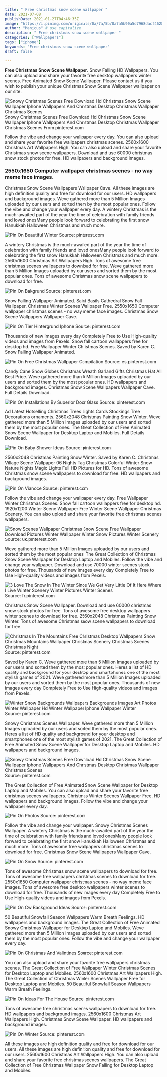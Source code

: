 ```yaml
---
title: " Free christmas snow scene wallpaper "
date: 2021-07-08
publishDate: 2021-01-27T04:46:35Z
image: "https://i.pinimg.com/originals/0a/7a/5b/0a7a5b90a5d7968dacf4628666edf68a.jpg"
author: "Manicus" # use capitalize
description: " Free christmas snow scene wallpaper "
categories: ["Wallpapers"]
tags: ["iphone"]
keywords: "Free christmas snow scene wallpaper"
draft: false

---
```



**Free Christmas Snow Scene Wallpaper**. Snow Falling HD Wallpapers. You can also upload and share your favorite free desktop wallpapers winter scenes. Free Animated Snow Scene Wallpaper. Please contact us if you wish to publish your unique Christmas Snow Scene Wallpaper wallpaper on our site.

![Snowy Christmas Scenes Free Download Hd Christmas Snow Scene Wallpaper Iphone Wallpapers And Christmas Desktop Christmas Wallpaper Christmas Scenes](https://i.pinimg.com/originals/2c/b8/9a/2cb89a20d5784d01ea770e8e2d5759a9.jpg "Snowy Christmas Scenes Free Download Hd Christmas Snow Scene Wallpaper Iphone Wallpapers And Christmas Desktop Christmas Wallpaper Christmas Scenes")
Snowy Christmas Scenes Free Download Hd Christmas Snow Scene Wallpaper Iphone Wallpapers And Christmas Desktop Christmas Wallpaper Christmas Scenes From pinterest.com


Follow the vibe and change your wallpaper every day. You can also upload and share your favorite free wallpapers christmas scenes. 2560x1600 Christmas Art Wallpapers High. You can also upload and share your favorite Christmas snow scene wallpapers. Download and use 60000 christmas snow stock photos for free. HD wallpapers and background images.

### 2550x1650 Computer wallpaper christmas scenes - no way meme face images.

Christmas Snow Scene Wallpapers Wallpaper Cave. All these images are high definition quality and free for download for our users. HD wallpapers and background images. Weve gathered more than 5 Million Images uploaded by our users and sorted them by the most popular ones. Follow the vibe and change your wallpaper every day. A wintery Christmas is the much-awaited part of the year the time of celebration with family friends and loved onesMany people look forward to celebrating the first snow Hanukkah Halloween Christmas and much more.


![Pin On Beautiful Winter](https://i.pinimg.com/originals/c9/30/04/c93004db0a51787bc10545959c650e62.jpg "Pin On Beautiful Winter")
Source: pinterest.com

A wintery Christmas is the much-awaited part of the year the time of celebration with family friends and loved onesMany people look forward to celebrating the first snow Hanukkah Halloween Christmas and much more. 2560x1600 Christmas Art Wallpapers High. Tons of awesome free christmas scenes wallpapers to download for free. Weve gathered more than 5 Million Images uploaded by our users and sorted them by the most popular ones. Tons of awesome Christmas snow scene wallpapers to download for free.

![Pin On Bakgrund](https://i.pinimg.com/originals/99/1b/6e/991b6e8a27cf85ad6c9357a4a97c0369.png "Pin On Bakgrund")
Source: pinterest.com

Snow Falling Wallpaper Animated. Saint Basils Cathedral Snow Fall Wallpaper. Christmas Winter Scenes Wallpaper Free. 2550x1650 Computer wallpaper christmas scenes - no way meme face images. Christmas Snow Scene Wallpapers Wallpaper Cave.

![Pin On Tier Hintergrund Iphone](https://i.pinimg.com/originals/fa/79/00/fa7900e68adf0a1cfa9d6bc65875d4a2.jpg "Pin On Tier Hintergrund Iphone")
Source: pinterest.com

Thousands of new images every day Completely Free to Use High-quality videos and images from Pexels. Snow fall cartoon wallappers free for desktop hd. Free Wallpaper Winter Christmas Scenes. Saved by Karen C. Snow Falling Wallpaper Animated.

![Pin On Free Christmas Wallpaper Compilation](https://i.pinimg.com/originals/d4/0b/a0/d40ba095d63bab4aa5e746c27487ca10.jpg "Pin On Free Christmas Wallpaper Compilation")
Source: es.pinterest.com

Candy Cane Snow Globes Christmas Wreath Garland Gifts Christmas Hat All Best Price. Weve gathered more than 5 Million Images uploaded by our users and sorted them by the most popular ones. HD wallpapers and background images. Christmas Snow Scene Wallpapers Wallpaper Cave. Full Details Download.

![Pin On Installations By Superior Door Glass](https://i.pinimg.com/originals/6e/3e/9e/6e3e9e8f906d8d96febf9a0b45195345.gif "Pin On Installations By Superior Door Glass")
Source: pinterest.com

Ad Latest Hotselling Christmas Trees Lights Cards Stockings Tree Decorations ornaments. 2560x2048 Christmas Painting Snow Winter. Weve gathered more than 5 Million Images uploaded by our users and sorted them by the most popular ones. The Great Collection of Free Animated Snow Scene Wallpaper for Desktop Laptop and Mobiles. Full Details Download.

![Pin On Baby Shower Ideas](https://i.pinimg.com/originals/2a/25/fe/2a25fe4c8b9084b4a76d6cbc753a50bf.jpg "Pin On Baby Shower Ideas")
Source: pinterest.com

2560x2048 Christmas Painting Snow Winter. Saved by Karen C. Christmas Village Scene Wallpaper 06 Nights Tag Christmas Colorful Winter Snow Nature Nights Magic Lights Full HD Pictures for HD. Tons of awesome Christmas snow scene wallpapers to download for free. HD wallpapers and background images.

![Pin On Vianoce](https://i.pinimg.com/originals/08/cb/60/08cb60e5963241b97a30551a50ccfb40.jpg "Pin On Vianoce")
Source: pinterest.com

Follow the vibe and change your wallpaper every day. Free Wallpaper Winter Christmas Scenes. Snow fall cartoon wallappers free for desktop hd. 1920x1200 Winter Scene Wallpaper Free Winter Scene Wallpaper Christmas Scenery. You can also upload and share your favorite free christmas scenes wallpapers.

![Snow Scenes Wallpaper Christmas Snow Scene Free Wallpaper Download Pictures Winter Wallpaper Winter Snow Pictures Winter Scenery](https://i.pinimg.com/originals/54/a2/32/54a232ed8007ea3ac16a0d9348c9ae62.gif "Snow Scenes Wallpaper Christmas Snow Scene Free Wallpaper Download Pictures Winter Wallpaper Winter Snow Pictures Winter Scenery")
Source: uk.pinterest.com

Weve gathered more than 5 Million Images uploaded by our users and sorted them by the most popular ones. The Great Collection of Christmas Snow Scene Wallpaper for Desktop Laptop and Mobiles. Follow the vibe and change your wallpaper. Download and use 70000 winter scenes stock photos for free. Thousands of new images every day Completely Free to Use High-quality videos and images from Pexels.

![3 Love The Snow In The Winter Since We Get Very Little Of It Here Where I Live Winter Scenery Winter Pictures Winter Scenes](https://i.pinimg.com/originals/34/f4/82/34f4822606de4173b46ece53da2881af.jpg "3 Love The Snow In The Winter Since We Get Very Little Of It Here Where I Live Winter Scenery Winter Pictures Winter Scenes")
Source: fr.pinterest.com

Christmas Snow Scene Wallpaper. Download and use 60000 christmas snow stock photos for free. Tons of awesome free desktop wallpapers winter scenes to download for free. 2560x2048 Christmas Painting Snow Winter. Tons of awesome Christmas snow scene wallpapers to download for free.

![Christmas In The Mountains Free Christmas Desktop Wallpapers Snow Christmas Mountains Wallpaper Christmas Scenery Christmas Scenes Christmas Night](https://i.pinimg.com/originals/60/2e/f0/602ef0208e46e0ce687499d295c0e0ed.jpg "Christmas In The Mountains Free Christmas Desktop Wallpapers Snow Christmas Mountains Wallpaper Christmas Scenery Christmas Scenes Christmas Night")
Source: pinterest.com

Saved by Karen C. Weve gathered more than 5 Million Images uploaded by our users and sorted them by the most popular ones. Heres a list of HD quality and background for your desktop and smartphones one of the most stylish games of 2021. Weve gathered more than 5 Million Images uploaded by our users and sorted them by the most popular ones. Thousands of new images every day Completely Free to Use High-quality videos and images from Pexels.

![Winter Snow Backgrounds Wallpapers Backgrounds Images Art Photos Winter Wallpaper Hd Winter Wallpaper Iphone Wallpaper Winter](https://i.pinimg.com/originals/5e/97/ac/5e97ac5bff28a67cb69920572da8b2b9.jpg "Winter Snow Backgrounds Wallpapers Backgrounds Images Art Photos Winter Wallpaper Hd Winter Wallpaper Iphone Wallpaper Winter")
Source: pinterest.com

Snowy Christmas Scenes Wallpaper. Weve gathered more than 5 Million Images uploaded by our users and sorted them by the most popular ones. Heres a list of HD quality and background for your desktop and smartphones one of the most stylish games of 2021. The Great Collection of Free Animated Snow Scene Wallpaper for Desktop Laptop and Mobiles. HD wallpapers and background images.

![Snowy Christmas Scenes Free Download Hd Christmas Snow Scene Wallpaper Iphone Wallpapers And Christmas Desktop Christmas Wallpaper Christmas Scenes](https://i.pinimg.com/originals/2c/b8/9a/2cb89a20d5784d01ea770e8e2d5759a9.jpg "Snowy Christmas Scenes Free Download Hd Christmas Snow Scene Wallpaper Iphone Wallpapers And Christmas Desktop Christmas Wallpaper Christmas Scenes")
Source: pinterest.com

The Great Collection of Free Animated Snow Scene Wallpaper for Desktop Laptop and Mobiles. You can also upload and share your favorite free christmas scenes wallpapers. Christmas Winter Scenes Wallpaper Free. HD wallpapers and background images. Follow the vibe and change your wallpaper every day.

![Pin On Photos](https://i.pinimg.com/originals/0b/84/cf/0b84cfc4724ffd1470805a4728be007b.jpg "Pin On Photos")
Source: pinterest.com

Follow the vibe and change your wallpaper. Snowy Christmas Scenes Wallpaper. A wintery Christmas is the much-awaited part of the year the time of celebration with family friends and loved onesMany people look forward to celebrating the first snow Hanukkah Halloween Christmas and much more. Tons of awesome free wallpapers christmas scenes to download for free. Christmas Snow Scene Wallpapers Wallpaper Cave.

![Pin On Snow](https://i.pinimg.com/originals/2b/ca/3c/2bca3cbe6581d2af3cadc2870248e2c5.jpg "Pin On Snow")
Source: pinterest.com

Tons of awesome Christmas snow scene wallpapers to download for free. Tons of awesome free wallpapers christmas scenes to download for free. 2550x1650 Computer wallpaper christmas scenes - no way meme face images. Tons of awesome free desktop wallpapers winter scenes to download for free. Thousands of new images every day Completely Free to Use High-quality videos and images from Pexels.

![Pin On Cw Background Ideas](https://i.pinimg.com/originals/af/91/62/af9162d1d5f8974b70bf0117816d42cd.jpg "Pin On Cw Background Ideas")
Source: pinterest.com

50 Beautiful Snowfall Season Wallpapers Warm Breath Feelings. HD wallpapers and background images. The Great Collection of Free Animated Snowy Christmas Wallpaper for Desktop Laptop and Mobiles. Weve gathered more than 5 Million Images uploaded by our users and sorted them by the most popular ones. Follow the vibe and change your wallpaper every day.

![Pin On Christmas And Valintines](https://i.pinimg.com/originals/27/1c/0b/271c0b00c9b3b18dcc602ed1140918d2.jpg "Pin On Christmas And Valintines")
Source: pinterest.com

You can also upload and share your favorite free wallpapers christmas scenes. The Great Collection of Free Wallpaper Winter Christmas Scenes for Desktop Laptop and Mobiles. 2560x1600 Christmas Art Wallpapers High. The Great Collection of Christmas Winter Scenes Wallpaper Free for Desktop Laptop and Mobiles. 50 Beautiful Snowfall Season Wallpapers Warm Breath Feelings.

![Pin On Ideas For The House](https://i.pinimg.com/originals/1b/6e/55/1b6e557ee69f3c5e6f56e24f73e67f0f.jpg "Pin On Ideas For The House")
Source: pinterest.com

Tons of awesome free christmas scenes wallpapers to download for free. HD wallpapers and background images. 2560x1600 Christmas Art Wallpapers High. Christmas Snow Scene Wallpaper. HD wallpapers and background images.

![Pin On Winter](https://i.pinimg.com/originals/0a/7a/5b/0a7a5b90a5d7968dacf4628666edf68a.jpg "Pin On Winter")
Source: pinterest.com

All these images are high definition quality and free for download for our users. All these images are high definition quality and free for download for our users. 2560x1600 Christmas Art Wallpapers High. You can also upload and share your favorite free christmas scenes wallpapers. The Great Collection of Free Christmas Wallpaper Snow Falling for Desktop Laptop and Mobiles.

